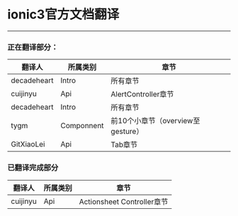 # ionic3官方文档翻译 #

----------

### 正在翻译部分： ###
| 翻译人 | 所属类别 | 章节 |
|-----|------|-----|
| decadeheart | Intro | 所有章节 |
| cuijinyu | Api | AlertController章节 |
| decadeheart | Intro | 所有章节 |
| tygm | Componnent | 前10个小章节（overview至gesture） |
| GitXiaoLei | Api | Tab章节 |
### 已翻译完成部分 ###
| 翻译人 | 所属类别 | 章节 |
|-----|------|-----|
| cuijinyu | Api | Actionsheet Controller章节 |
